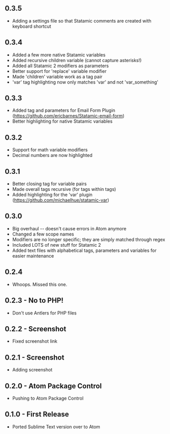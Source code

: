 ## 0.3.5
* Adding a settings file so that Statamic comments are created with keyboard shortcut

## 0.3.4
* Added a few more native Statamic variables
* Added recursive children variable (cannot capture asterisks!)
* Added all Statamic 2 modifiers as parameters
* Better support for 'replace' variable modifier
* Made 'children' variable work as a tag pair
* 'var' tag highlighting now only matches 'var' and not 'var_something'

## 0.3.3
* Added tag and parameters for Email Form Plugin (https://github.com/ericbarnes/Statamic-email-form)
* Better highlighting for native Statamic variables

## 0.3.2
* Support for math variable modifiers
* Decimal numbers are now highlighted

## 0.3.1
* Better closing tag for variable pairs
* Made overall tags recursive (for tags within tags)
* Added highlighting for the 'var' plugin (https://github.com/michaelhue/statamic-var)

## 0.3.0
* Big overhaul -- doesn't cause errors in Atom anymore
* Changed a few scope names
* Modifiers are no longer specific; they are simply matched through regex
* Included LOTS of new stuff for Statamic 2
* Added text files with alphabetical tags, parameters and variables for easier maintenance

## 0.2.4
* Whoops. Missed this one.

## 0.2.3 - No to PHP!
* Don't use Antlers for PHP files

## 0.2.2 - Screenshot
* Fixed screenshot link

## 0.2.1 - Screenshot
* Adding screenshot

## 0.2.0 - Atom Package Control
* Pushing to Atom Package Control

## 0.1.0 - First Release
* Ported Sublime Text version over to Atom
